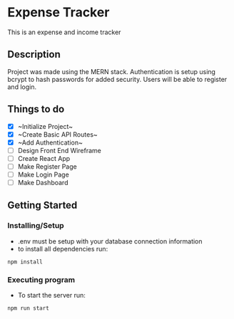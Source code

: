# Expense Tracker

This is an expense and income tracker

## Description

Project was made using the MERN stack. Authentication is setup using bcrypt to hash passwords for added security. Users will be able to register and login. 

## Things to do

- [x] ~Initialize Project~
- [x] ~Create Basic API Routes~
- [x] ~Add Authentication~
- [ ] Design Front End Wireframe
- [ ] Create React App
- [ ] Make Register Page
- [ ] Make Login Page
- [ ] Make Dashboard

## Getting Started

### Installing/Setup

* .env must be setup with your database connection information 
* to install all dependencies run:
```
npm install
```

### Executing program

* To start the server run:

```
npm run start
```



